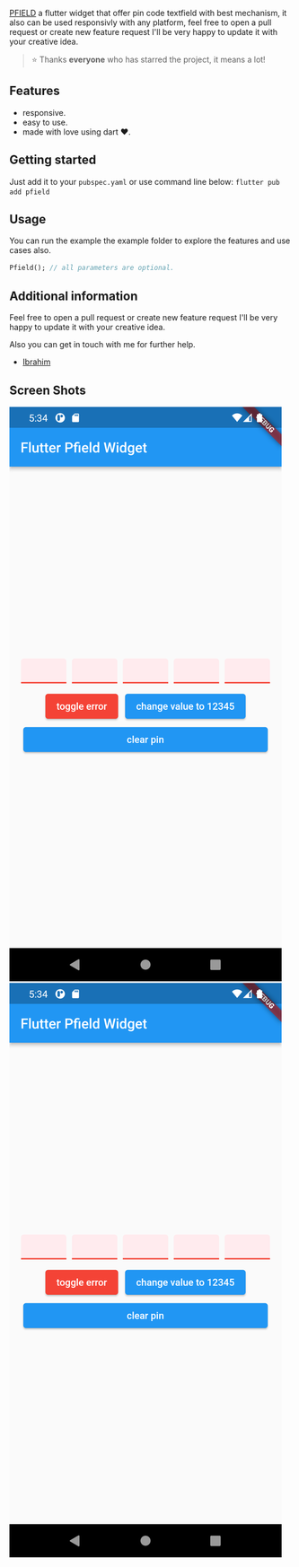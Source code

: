 [PFIELD]('https://github.com/micodev/pfield') a flutter widget that offer pin code textfield with best mechanism, it also can be used responsivly with any platform, feel free to open a pull request or create new feature request I'll be very happy to update it with your creative idea.

> ⭐️ Thanks **everyone** who has starred the project, it means a lot!

## Features

- responsive.
- easy to use.
- made with love using dart ❤️.

## Getting started

Just add it to your `pubspec.yaml` or use
command line below:
`flutter pub add pfield`

## Usage

You can run the example the example folder to explore the features and use cases also.

```dart
Pfield(); // all parameters are optional.
```

## Additional information

Feel free to open a pull request or create new feature request I'll be very happy to update it with your creative idea.

Also you can get in touch with me for further help.

- [Ibrahim](https://t.me/anime19)

## Screen Shots

![screenshot1](https://raw.githubusercontent.com/micodev/pfield/main/screenshots/Screenshot_1644762849.png)
![screenshot2](https://raw.githubusercontent.com/micodev/pfield/main/screenshots/Screenshot_1644762849.png)
